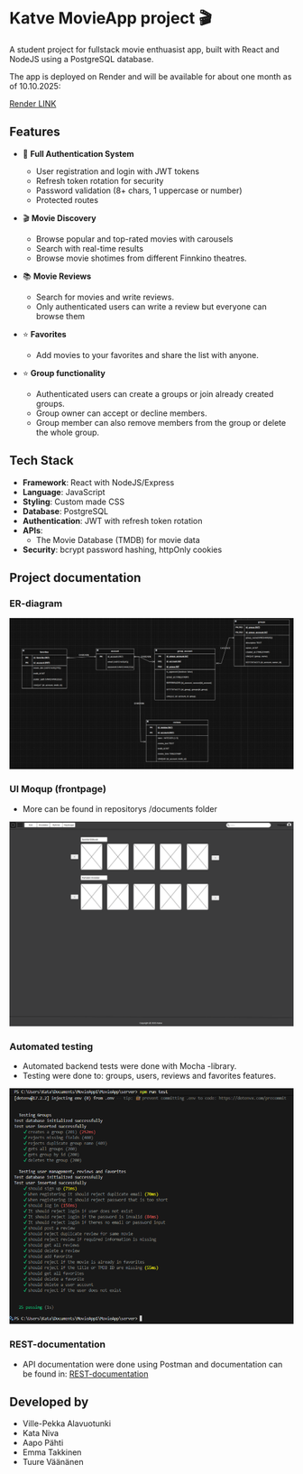 # Katve MovieApp project 🎬

 A student project for fullstack movie enthuasist app, built with React and NodeJS using a PostgreSQL database.

 The app is deployed on Render and will be available for about one month as of 10.10.2025:

[Render LINK](https://movieapp-front-6ute.onrender.com)


## Features

- 🔐 **Full Authentication System**
  - User registration and login with JWT tokens
  - Refresh token rotation for security
  - Password validation (8+ chars, 1 uppercase or number)
  - Protected routes

- 🎬 **Movie Discovery**
  - Browse popular and top-rated movies with carousels
  - Search with real-time results
  - Browse movie shotimes from different Finnkino theatres.

- 📚 **Movie Reviews**
    - Search for movies and write reviews. 
    - Only authenticated users can write a review but everyone can browse them

- ⭐ **Favorites**
  - Add movies to your favorites and share the list with anyone.

- ⭐ **Group functionality**
    - Authenticated users can create a groups or join already created groups.
    - Group owner can accept or decline members. 
    - Group member can also remove members from the group or delete the whole group.


## Tech Stack

- **Framework**: React with NodeJS/Express
- **Language**: JavaScript
- **Styling**: Custom made CSS
- **Database**: PostgreSQL
- **Authentication**: JWT with refresh token rotation
- **APIs**:
  - The Movie Database (TMDB) for movie data
- **Security**: bcrypt password hashing, httpOnly cookies


## Project documentation

### ER-diagram
![ER-diagram](./documents/er-diagram_valmis.png)


### UI Moqup (frontpage)
- More can be found in repositorys /documents folder

![Frontpage moqup](./documents/etusivu_moqup.png)

### Automated testing
- Automated backend tests were done with Mocha -library.
- Testing were done to: groups, users, reviews and favorites features.

![Automated tests](./documents/test.png)


### REST-documentation
- API documentation were done using Postman and documentation can be found in:
[REST-documentation](https://documenter.getpostman.com/view/40326651/2sB3QJQBUg)


## Developed by
- Ville-Pekka Alavuotunki
- Kata Niva
- Aapo Pähti
- Emma Takkinen
- Tuure Väänänen
